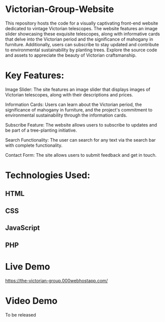# Victorian-Group-Website
This repository hosts the code for a visually captivating front-end website dedicated to vintage Victorian telescopes. The website features an image slider showcasing these exquisite telescopes, along with informative cards that delve into the Victorian period and the significance of mahogany in furniture. Additionally, users can subscribe to stay updated and contribute to environmental sustainability by planting trees. Explore the source code and assets to appreciate the beauty of Victorian craftsmanship.

# Key Features:

Image Slider: The site features an image slider that displays images of Victorian telescopes, along with their descriptions and prices.

Information Cards: Users can learn about the Victorian period, the significance of mahogany in furniture, and the project's commitment to environmental sustainability through the information cards.

Subscribe Feature: The website allows users to subscribe to updates and be part of a tree-planting initiative.

Search Functionality: The user can search for any text via the search bar with complete functionality.

Contact Form: The site allows users to submit feedback and get in touch.

# Technologies Used:
## HTML
## CSS
## JavaScript
## PHP

# Live Demo
https://the-victorian-group.000webhostapp.com/

# Video Demo
To be released
